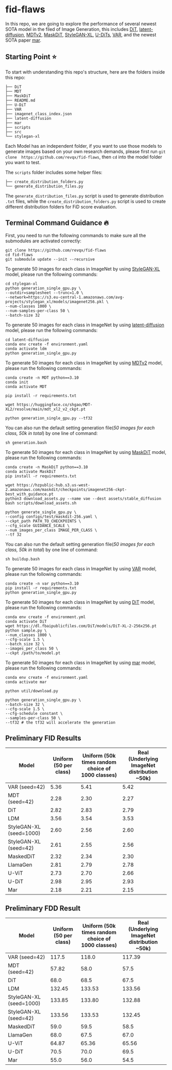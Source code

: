 # fid-flaws
In this repo, we are going to explore the performance of several newest SOTA model in the filed of Image Generation, this includes [DiT](https://arxiv.org/abs/2212.09748), [latent-diffusion](https://arxiv.org/abs/2112.10752), [MDTv2](https://arxiv.org/abs/2303.14389), [MaskDiT](https://arxiv.org/abs/2306.09305), [StyleGAN-XL](https://arxiv.org/abs/2202.00273), [U-DiTs](https://arxiv.org/abs/2405.02730), [VAR](https://arxiv.org/abs/2404.02905), and the newest SOTA paper [mar](https://arxiv.org/abs/2406.11838). 

## Starting Point ⭐
To start with understanding this repo's structure, here are the folders inside this repo:
```shell
├── DiT
├── MDT
├── MaskDiT
├── README.md
├── U-DiT
├── VAR
├── imagenet_class_index.json
├── latent-diffusion
├── mar
├── scripts
├── src
└── stylegan-xl
``` 
Each Model has an independent folder, if you want to use those models to generate images based on your own research demands, please first run `git clone  https://github.com/revqx/fid-flaws`, then `cd` into the model folder you want to test.

The `scripts` folder includes some helper files: 
```shell
├── create_distribution_folders.py
└── generate_distribution_files.py
```
The `generate_distribution_files.py` script is used to generate distribution `.txt` files, while the `create_distribution_folders.py` script is used to create different distribution folders for FiD score evaluation.

## Terminal Command Guidance 🔥
First, you need to run the following commands to make sure all the submodules are activated correctly:
```shell
git clone https://github.com/revqx/fid-flaws
cd fid-flaws
git submodule update --init --recursive
```

To generate 50 images for each class in ImageNet by using [StyleGAN-XL](https://arxiv.org/abs/2202.00273) model, please run the following commands:
```shell
cd stylegan-xl
python generation_single_gpu.py \
--outdir=samplesheet --trunc=1.0 \
--network=https://s3.eu-central-1.amazonaws.com/avg-projects/stylegan_xl/models/imagenet256.pkl \
--num-classes 1000 \
--num-samples-per-class 50 \
--batch-size 32
```

To generate 50 images for each class in ImageNet by using [latent-diffusion](https://arxiv.org/abs/2112.10752) model, please run the following commands:
```shell
cd latent-diffusion
conda env create -f environment.yaml
conda activate ldm
python generation_single_gpu.py
```

To generate 50 images for each class in ImageNet by using [MDTv2](https://arxiv.org/abs/2303.14389) model, please run the following commands:
```shell
conda create -n MDT python==3.10
conda init
conda activate MDT

pip install -r requirements.txt

wget https://huggingface.co/shgao/MDT-XL2/resolve/main/mdt_xl2_v2_ckpt.pt

python generation_single_gpu.py --tf32
```
You can also run the default setting generation file(_50 images for each class, 50k in total_) by one line of command:
```shell
sh generation.bash
```

To generate 50 images for each class in ImageNet by using [MaskDiT](https://arxiv.org/abs/2306.09305) model, please run the following commands:
```shell
conda create -n MaskDiT python==3.10
conda activate MaskDiT
pip install -r requirements.txt

wget https://hzpublic-hub.s3.us-west-2.amazonaws.com/maskdit/checkpoints/imagenet256-ckpt-best_with_guidance.pt
python3 download_assets.py --name vae --dest assets/stable_diffusion
bash scripts/download_assets.sh

python generate_single_gpu.py \
--config configs/test/maskdit-256.yaml \
--ckpt_path PATH_TO_CHECKPOINTS \
--cfg_scale GUIDANCE_SCALE \
--num_images_per_class IMAGE_PER_CLASS \ 
--tf 32
```
You can also run the default setting generation file(_50 images for each class, 50k in total_) by one line of command:
```shell
sh buildup.bash
```

To generate 50 images for each class in ImageNet by using [VAR](https://arxiv.org/abs/2404.02905) model, please run the following commands:
```shell
conda create -n var python==3.10
pip install -r requirements.txt
python generation_single_gpu.py
```

To generate 50 images for each class in ImageNet by using [DiT](https://arxiv.org/abs/2212.09748) model, please run the following commands:
```shell
conda env create -f environment.yml
conda activate DiT
wget https://dl.fbaipublicfiles.com/DiT/models/DiT-XL-2-256x256.pt
python sample.py \
--num_classes 1000 \ 
--cfg-scale 1.5 \ 
--batch_size 32 \
--images_per_class 50 \
--ckpt /path/to/model.pt
```

To generate 50 images for each class in ImageNet by using [mar](https://arxiv.org/abs/2406.11838) model, please run the following commands:
```shell
conda env create -f environment.yaml
conda activate mar

python util/download.py

python generation_single_gpu.py \
--batch-size 32 \
--cfg-scale 1.5 \
--cfg-schedule constant \
--samples-per-class 50 \
--tf32 # the tf32 will accelerate the generation 
```


## Preliminary FID Results

| Model                   | Uniform (50 per class) | Uniform (50k times random choice of 1000 classes) | Real (Underlying ImageNet distribution ~50k) |
|-------------------------|------------------------|---------------------------------------------------|----------------------------------------------|
| VAR (seed=42)           | 5.36 | 5.41 | 5.42 |
| MDT (seed=42)           | 2.28 | 2.30 | 2.27 |
| DiT                     | 2.82 | 2.83 | 2.79 |
| LDM                     | 3.56 | 3.54 | 3.53 |
| StyleGAN-XL (seed=1000) | 2.60 | 2.56 | 2.60 |
| StyleGAN-XL (seed=42)   | 2.61 | 2.55 | 2.56 |
| MaskedDiT               | 2.32 | 2.34 | 2.30 |
| LlamaGen                | 2.81 | 2.79 | 2.78 |
| U-ViT                   | 2.73 | 2.70 | 2.66 |
| U-DiT                   | 2.98 | 2.95 | 2.93 |
| Mar                     | 2.18 | 2.21 | 2.15 |

## Preliminary FDD Result

| Model                   | Uniform (50 per class) | Uniform (50k times random choice of 1000 classes) | Real (Underlying ImageNet distribution ~50k) |
|-------------------------|------------------------|---------------------------------------------------|----------------------------------------------|
| VAR (seed=42)           | 117.5 | 118.0 | 117.39 |
| MDT (seed=42)           | 57.82 | 58.0 | 57.5 |
| DiT                     | 68.0 | 68.5 | 67.5 |
| LDM                     | 132.45 | 133.53 | 133.56 |
| StyleGAN-XL (seed=1000) | 133.85 | 133.80 | 132.88 |
| StyleGAN-XL (seed=42)   | 133.56 | 133.53 | 132.45 |
| MaskedDiT               | 59.0 | 59.5 | 58.5 |
| LlamaGen                | 68.0 | 67.5 | 67.0 |
| U-ViT                   | 64.87 | 65.36 | 65.56 |
| U-DiT                   | 70.5 | 70.0 | 69.5 |
| Mar                     | 55.0 | 56.0 | 54.5 |
